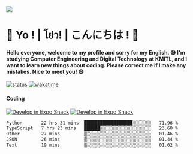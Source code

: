 <a href="#">
  <img src="https://user-images.githubusercontent.com/53619535/207896410-fee92aa4-65f2-4b27-91d3-86f8424178d3.gif" />
</a>

# 👋 Yo ! | โย่ว! | こんにちは ! 👋

<h4>Hello everyone, welcome to my profile and sorry for my English. 😅
I'm studying Computer Engineering and Digital Technology at KMITL, and I want to learn new things about coding. Please correct me if I make any mistakes. Nice to meet you! 😄</h4>

[![status](https://img.shields.io/badge/Freelance_status-Not_Avaliable-red)](https://whyzotee.vercel.app)
[![wakatime](https://wakatime.com/badge/user/3ff4daa0-dc37-4cca-9446-11cce239b396.svg)](https://wakatime.com/@3ff4daa0-dc37-4cca-9446-11cce239b396)

#### Coding
[![Develop in Expo Snack](https://img.shields.io/badge/Flutter-119EFF.svg?style=for-the-badge&logo=flutter&labelColor=FFF&logoColor=119EFF)](https://flutter.dev/)
[![Develop in Expo Snack](https://img.shields.io/badge/Expo-000.svg?style=for-the-badge&logo=EXPO&labelColor=FFF&logoColor=000)](https://expo.dev/)

<!--START_SECTION:waka-->

```txt
Python       22 hrs 31 mins  ██████████████████░░░░░░░   71.96 %
TypeScript   7 hrs 23 mins   ██████░░░░░░░░░░░░░░░░░░░   23.60 %
Other        27 mins         ▒░░░░░░░░░░░░░░░░░░░░░░░░   01.46 %
JSON         26 mins         ▒░░░░░░░░░░░░░░░░░░░░░░░░   01.44 %
Text         19 mins         ▒░░░░░░░░░░░░░░░░░░░░░░░░   01.02 %
```

<!--END_SECTION:waka-->
